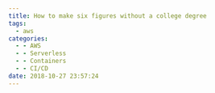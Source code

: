 ```yaml
---
title: How to make six figures without a college degree
tags:
  - aws
categories:
  - - AWS
  - - Serverless
  - - Containers
  - - CI/CD
date: 2018-10-27 23:57:24
---
```

